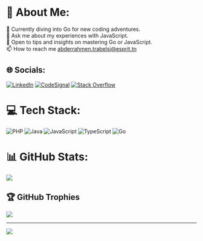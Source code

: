 # 💫 About Me:
🔭 Currently diving into Go for new coding adventures.<br>👯 Ask me about my experiences with JavaScript.<br>🤝 Open to tips and insights on mastering Go or JavaScript.<br>📫 How to reach me abderrahmen.trabelsi@esprit.tn


## 🌐 Socials:
[![LinkedIn](https://img.shields.io/badge/LinkedIn-%230077B5.svg?style=for-the-badge&logo=linkedin&logoColor=white)](https://www.linkedin.com/in/abderrahmen-trabelsi/)
[![CodeSignal](https://img.shields.io/badge/CodeSignal-%23000000.svg?style=for-the-badge&logo=codesignal&logoColor=white)](https://app.codesignal.com/profile/aboud_trabelsi)
[![Stack Overflow](https://img.shields.io/badge/Stack%20Overflow-%23F58025.svg?style=for-the-badge&logo=stackoverflow&logoColor=white)](https://stackoverflow.com/users/18365494/aboud-tr)

# 💻 Tech Stack:
![PHP](https://img.shields.io/badge/php-%23777BB4.svg?style=for-the-badge&logo=php&logoColor=white) ![Java](https://img.shields.io/badge/java-%23ED8B00.svg?style=for-the-badge&logo=openjdk&logoColor=white) ![JavaScript](https://img.shields.io/badge/javascript-%23323330.svg?style=for-the-badge&logo=javascript&logoColor=%23F7DF1E) ![TypeScript](https://img.shields.io/badge/typescript-%23007ACC.svg?style=for-the-badge&logo=typescript&logoColor=white) ![Go](https://img.shields.io/badge/go-%2300ADD8.svg?style=for-the-badge&logo=go&logoColor=white)
# 📊 GitHub Stats:
![](https://github-readme-stats.vercel.app/api/top-langs/?username=abderahmentrabelsi&theme=dark&hide_border=false&include_all_commits=false&count_private=false&layout=compact)

## 🏆 GitHub Trophies
![](https://github-profile-trophy.vercel.app/?username=abderahmentrabelsi&theme=radical&no-frame=false&no-bg=true&margin-w=4)



---
[![](https://visitcount.itsvg.in/api?id=abderahmentrabelsi&icon=0&color=0)](https://visitcount.itsvg.in)

<!-- Proudly created with GPRM ( https://gprm.itsvg.in ) -->

